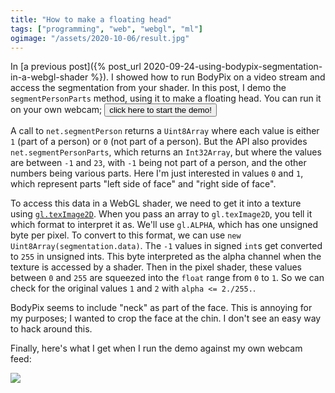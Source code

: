 ```yaml
---
title: "How to make a floating head"
tags: ["programming", "web", "webgl", "ml"]
ogimage: "/assets/2020-10-06/result.jpg"
---
```


In [a previous post]({% post_url 2020-09-24-using-bodypix-segmentation-in-a-webgl-shader %}).
I showed how to run BodyPix on a video stream
and access the segmentation from your shader.
In this post, 
I demo the `segmentPersonParts` method,
using it to make a floating head.
You can run it on your own webcam;
<button onclick="main(); this.onclick=null">click here to start the demo!</button>

A call to `net.segmentPerson` returns a `Uint8Array` 
where each value is either `1` (part of a person)
or `0` (not part of a person).
But the API also provides `net.segmentPersonParts`,
which returns an `Int32Array`,
but where the values are between `-1` and `23`,
with `-1` being not part of a person,
and the other numbers being various parts.
Here I'm just interested in values `0` and `1`,
which represent parts "left side of face" and "right side of face".

To access this data in a WebGL shader,
we need to get it into a texture using [`gl.texImage2D`](https://developer.mozilla.org/en-US/docs/Web/API/WebGLRenderingContext/texImage2D).
When you pass an array to `gl.texImage2D`,
you tell it which format to interpret it as.
We'll use `gl.ALPHA`, which has one unsigned byte per pixel.
To convert to this format, we can use `new Uint8Array(segmentation.data)`.
The `-1` values in signed `int`s get converted to `255` in unsigned ints.
This byte interpreted as the alpha channel when the texture is accessed by a shader.
Then in the pixel shader, these values between `0` and `255`
are squeezed into the `float` range from `0` to `1`.
So we can check for the original values `1` and `2` with
`alpha <= 2./255.`.

BodyPix seems to include "neck" as part of the face.
This is annoying for my purposes;
I wanted to crop the face at the chin.
I don't see an easy way to hack around this.

Finally, here's what I get when I run the demo against my own webcam feed:

<p><img src="{% link assets/2020-10-06/result.jpg %}"/></p>

<canvas id="display" style="position: fixed; bottom: 0; right: 0;"></canvas>

<script src="https://cdn.jsdelivr.net/npm/@tensorflow/tfjs@2.4"></script>
<script src="https://cdn.jsdelivr.net/npm/@tensorflow-models/body-pix@2.0"></script>
<script id="fragment-shader" type="glsl">
  precision mediump float;
  
  uniform sampler2D frame;
  uniform sampler2D mask;

  uniform float texWidth;
  uniform float texHeight;

  void main(void) {
    vec2 texCoord = vec2(gl_FragCoord.x/texWidth, 1.0 - (gl_FragCoord.y/texHeight));
    //gl_FragColor = texture2D(mask, texCoord);
    gl_FragColor = vec4(texture2D(frame, texCoord).rgb, texture2D(mask, texCoord).a <= 2./255. ? 1. : 0.);
  }
</script>
<video id="webcam" style="display: none;"></video>
<script>
  const webcamVideoEl = document.getElementById('webcam');
  const displayCanvasEl = document.getElementById("display");
  const gl = displayCanvasEl.getContext("webgl", { premultipliedAlpha: false });

  const vs = gl.createShader(gl.VERTEX_SHADER);
  gl.shaderSource(vs, 'attribute vec2 c; void main(void) { gl_Position=vec4(c, 0.0, 1.0); }');
  gl.compileShader(vs);

  const fs = gl.createShader(gl.FRAGMENT_SHADER);
  gl.shaderSource(fs, document.getElementById("fragment-shader").innerText);
  gl.compileShader(fs);
  if (!gl.getShaderParameter(fs, gl.COMPILE_STATUS)) {
    console.error(gl.getShaderInfoLog(fs));
  }

  const prog = gl.createProgram();
  gl.attachShader(prog, vs);
  gl.attachShader(prog, fs);
  gl.linkProgram(prog);
  gl.useProgram(prog);

  const vb = gl.createBuffer();
  gl.bindBuffer(gl.ARRAY_BUFFER, vb);
  gl.bufferData(gl.ARRAY_BUFFER, new Float32Array([ -1,1,  -1,-1,  1,-1,  1,1 ]), gl.STATIC_DRAW);

  const coordLoc = gl.getAttribLocation(prog, 'c');
  gl.vertexAttribPointer(coordLoc, 2, gl.FLOAT, false, 0, 0);
  gl.enableVertexAttribArray(coordLoc);

  gl.activeTexture(gl.TEXTURE0);
  const frame = gl.createTexture();
  gl.bindTexture(gl.TEXTURE_2D, frame);
  gl.texParameteri(gl.TEXTURE_2D, gl.TEXTURE_WRAP_S, gl.CLAMP_TO_EDGE);
  gl.texParameteri(gl.TEXTURE_2D, gl.TEXTURE_WRAP_T, gl.CLAMP_TO_EDGE);
  gl.texParameteri(gl.TEXTURE_2D, gl.TEXTURE_MIN_FILTER, gl.LINEAR);
  
  gl.activeTexture(gl.TEXTURE1);
  const background = gl.createTexture();
  gl.bindTexture(gl.TEXTURE_2D, background);
  gl.texParameteri(gl.TEXTURE_2D, gl.TEXTURE_WRAP_S, gl.CLAMP_TO_EDGE);
  gl.texParameteri(gl.TEXTURE_2D, gl.TEXTURE_WRAP_T, gl.CLAMP_TO_EDGE);
  gl.texParameteri(gl.TEXTURE_2D, gl.TEXTURE_MIN_FILTER, gl.LINEAR);

  const frameTexLoc = gl.getUniformLocation(prog, "frame");
  const maskTexLoc = gl.getUniformLocation(prog, "mask");
  const texWidthLoc = gl.getUniformLocation(prog, "texWidth");
  const texHeightLoc = gl.getUniformLocation(prog, "texHeight");

  async function main() {
    const stream = await navigator.mediaDevices.getUserMedia({ video: { facingMode: 'user' } });
    webcamVideoEl.srcObject = stream;
    webcamVideoEl.play();
    const net = await bodyPix.load({
      architecture: 'MobileNetV1',
      outputStride: 16,
      multiplier: 0.75,
      quantBytes: 2
    });

    function renderLoop(now, metadata) {
      displayCanvasEl.width = metadata.width;
      displayCanvasEl.height = metadata.height;
      gl.viewport(0, 0, metadata.width, metadata.height);
      gl.activeTexture(gl.TEXTURE0);
      gl.texImage2D(gl.TEXTURE_2D, 0, gl.RGB, gl.RGB, gl.UNSIGNED_BYTE, webcamVideoEl);
      gl.uniform1i(frameTexLoc, 0);
      gl.uniform1i(maskTexLoc, 1);
      gl.uniform1f(texWidthLoc, metadata.width);
      gl.uniform1f(texHeightLoc, metadata.height);
      gl.drawArrays(gl.TRIANGLE_FAN, 0, 4);

      webcamVideoEl.requestVideoFrameCallback(renderLoop);
    }
    webcamVideoEl.requestVideoFrameCallback(renderLoop);

    async function segmentLoop(now, metadata) {
      // Work around this bug: https://github.com/tensorflow/tfjs-models/pull/523
      webcamVideoEl.width = metadata.width;
      webcamVideoEl.height = metadata.height;

      const segmentation = await net.segmentPersonParts(webcamVideoEl, { 
        internalResolution: 'medium',  // does make a difference; TODO investigate what precisely this does
        maxDetections: 1,
        segmentationThreshold: 0.7,
        flipHorizontal: false,
        scoreThreshold: 0.2
      });

      const byteData = new Uint8Array(segmentation.data);

      gl.activeTexture(gl.TEXTURE1);
      gl.texImage2D(
        gl.TEXTURE_2D,        // target 
        0,                    // level
        gl.ALPHA,             // internalformat
        segmentation.width,   // width
        segmentation.height,  // height
        0,                    // border, "Must be 0"
        gl.ALPHA,             // format, "must be the same as internalformat"
        gl.UNSIGNED_BYTE,     // type of data below
        byteData     // pixels
      );  

      webcamVideoEl.requestVideoFrameCallback(segmentLoop);
    }
    webcamVideoEl.requestVideoFrameCallback(segmentLoop);
  };
</script>